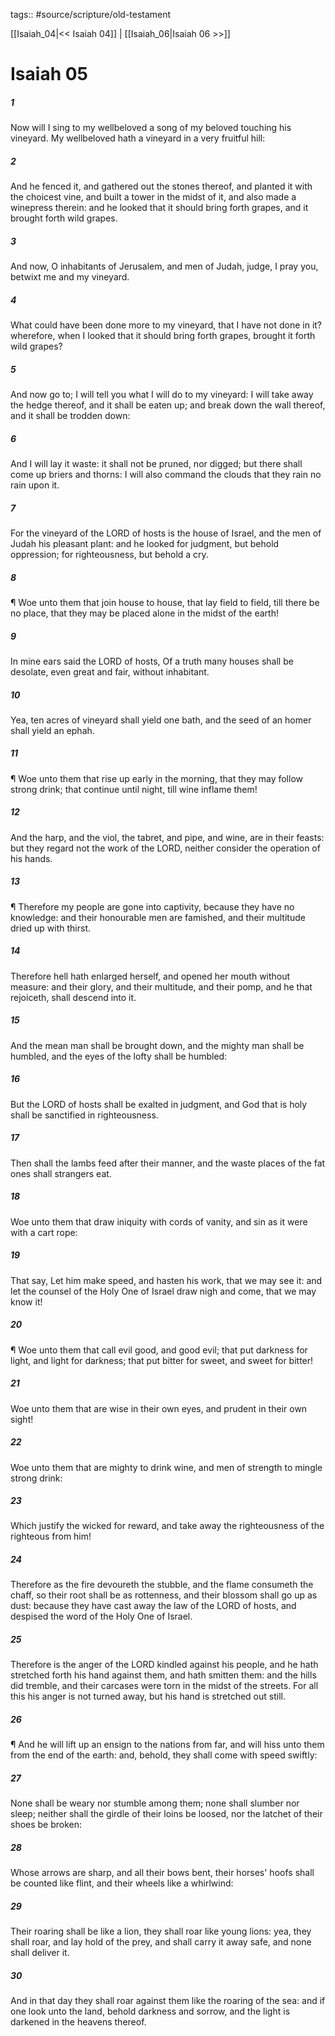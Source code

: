 tags:: #source/scripture/old-testament

[[Isaiah_04|<< Isaiah 04]] | [[Isaiah_06|Isaiah 06 >>]]

# Isaiah 05

##### 1

Now will I sing to my wellbeloved a song of my beloved touching his vineyard. My wellbeloved hath a vineyard in a very fruitful hill:

##### 2

And he fenced it, and gathered out the stones thereof, and planted it with the choicest vine, and built a tower in the midst of it, and also made a winepress therein: and he looked that it should bring forth grapes, and it brought forth wild grapes.

##### 3

And now, O inhabitants of Jerusalem, and men of Judah, judge, I pray you, betwixt me and my vineyard.

##### 4

What could have been done more to my vineyard, that I have not done in it? wherefore, when I looked that it should bring forth grapes, brought it forth wild grapes?

##### 5

And now go to; I will tell you what I will do to my vineyard: I will take away the hedge thereof, and it shall be eaten up; and break down the wall thereof, and it shall be trodden down:

##### 6

And I will lay it waste: it shall not be pruned, nor digged; but there shall come up briers and thorns: I will also command the clouds that they rain no rain upon it.

##### 7

For the vineyard of the LORD of hosts is the house of Israel, and the men of Judah his pleasant plant: and he looked for judgment, but behold oppression; for righteousness, but behold a cry.

##### 8

¶ Woe unto them that join house to house, that lay field to field, till there be no place, that they may be placed alone in the midst of the earth!

##### 9

In mine ears said the LORD of hosts, Of a truth many houses shall be desolate, even great and fair, without inhabitant.

##### 10

Yea, ten acres of vineyard shall yield one bath, and the seed of an homer shall yield an ephah.

##### 11

¶ Woe unto them that rise up early in the morning, that they may follow strong drink; that continue until night, till wine inflame them!

##### 12

And the harp, and the viol, the tabret, and pipe, and wine, are in their feasts: but they regard not the work of the LORD, neither consider the operation of his hands.

##### 13

¶ Therefore my people are gone into captivity, because they have no knowledge: and their honourable men are famished, and their multitude dried up with thirst.

##### 14

Therefore hell hath enlarged herself, and opened her mouth without measure: and their glory, and their multitude, and their pomp, and he that rejoiceth, shall descend into it.

##### 15

And the mean man shall be brought down, and the mighty man shall be humbled, and the eyes of the lofty shall be humbled:

##### 16

But the LORD of hosts shall be exalted in judgment, and God that is holy shall be sanctified in righteousness.

##### 17

Then shall the lambs feed after their manner, and the waste places of the fat ones shall strangers eat.

##### 18

Woe unto them that draw iniquity with cords of vanity, and sin as it were with a cart rope:

##### 19

That say, Let him make speed, and hasten his work, that we may see it: and let the counsel of the Holy One of Israel draw nigh and come, that we may know it!

##### 20

¶ Woe unto them that call evil good, and good evil; that put darkness for light, and light for darkness; that put bitter for sweet, and sweet for bitter!

##### 21

Woe unto them that are wise in their own eyes, and prudent in their own sight!

##### 22

Woe unto them that are mighty to drink wine, and men of strength to mingle strong drink:

##### 23

Which justify the wicked for reward, and take away the righteousness of the righteous from him!

##### 24

Therefore as the fire devoureth the stubble, and the flame consumeth the chaff, so their root shall be as rottenness, and their blossom shall go up as dust: because they have cast away the law of the LORD of hosts, and despised the word of the Holy One of Israel.

##### 25

Therefore is the anger of the LORD kindled against his people, and he hath stretched forth his hand against them, and hath smitten them: and the hills did tremble, and their carcases were torn in the midst of the streets. For all this his anger is not turned away, but his hand is stretched out still.

##### 26

¶ And he will lift up an ensign to the nations from far, and will hiss unto them from the end of the earth: and, behold, they shall come with speed swiftly:

##### 27

None shall be weary nor stumble among them; none shall slumber nor sleep; neither shall the girdle of their loins be loosed, nor the latchet of their shoes be broken:

##### 28

Whose arrows are sharp, and all their bows bent, their horses' hoofs shall be counted like flint, and their wheels like a whirlwind:

##### 29

Their roaring shall be like a lion, they shall roar like young lions: yea, they shall roar, and lay hold of the prey, and shall carry it away safe, and none shall deliver it.

##### 30

And in that day they shall roar against them like the roaring of the sea: and if one look unto the land, behold darkness and sorrow, and the light is darkened in the heavens thereof.
